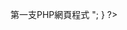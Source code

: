 
<html lang="en">
<head>
	<meta charset="UTF-8">
	<title>PHP practice1</title>
</head>
<body>
	<?php
		$begin=12;
		$end=18;
		for($i = $begin; $i <= $end; $i +=3 ){		
	?>
	<p style="font-size: <?php echo $i;?> pt">
	第一支PHP網頁程式
	<?php
		print "</p>";
		} 
	?>
	
</body>
